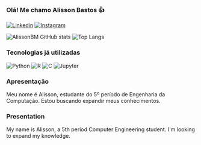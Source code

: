 ### Olá! Me chamo Alisson Bastos 👍

[![Linkedin](https://img.shields.io/badge/LinkedIn-0077B5?style=for-the-badge&logo=linkedin&logoColor=white)](https://www.linkedin.com/in/alisson-bastos-maciel-767030255/)
[![Instagram](https://img.shields.io/badge/Instagram-E4405F?style=for-the-badge&logo=instagram&logoColor=white)](https://www.instagram.com/_alissonbm_?igsh=MXE0MDJ4Y3ljY2o5aw==)

![AlissonBM GitHub stats](https://github-readme-stats.vercel.app/api?username=AlissonBM&hide=contribs,prs&show_icons=true&theme=dark&bg_color=00000000)
![Top Langs](https://github-readme-stats.vercel.app/api/top-langs/?username=AlissonBM&layout=compact&show_icons=true&theme=dark&bg_color=00000000)

### Tecnologias já utilizadas
![Python](https://img.shields.io/badge/Python-3776AB?style=for-the-badge&logo=python&logoColor=white)
![R](https://img.shields.io/badge/R-276DC3?style=for-the-badge&logo=r&logoColor=white)
![C](https://img.shields.io/badge/C-00599C?style=for-the-badge&logo=c&logoColor=white)
![Jupyter](https://img.shields.io/badge/Made%20with-Jupyter-orange?style=for-the-badge&logo=Jupyter)


### Apresentação
Meu nome é Alisson, estudante do 5º período de Engenharia da Computação. Estou buscando expandir meus
conhecimentos.

### Presentation
My name is Alisson, a 5th period Computer Engineering student. I'm looking to expand my
knowledge.
